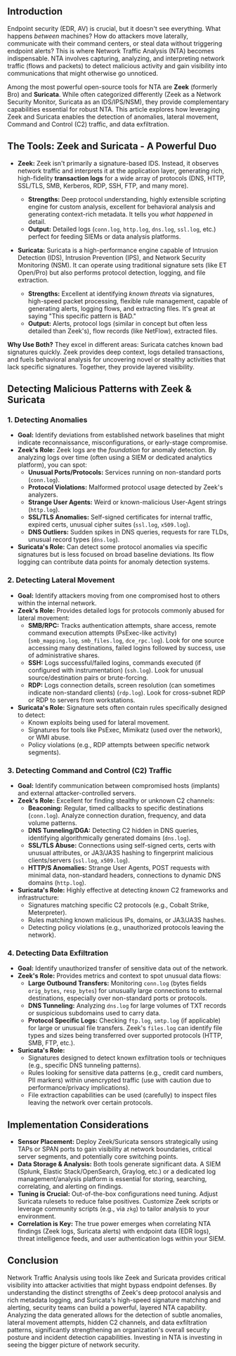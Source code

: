 ## Introduction

Endpoint security (EDR, AV) is crucial, but it doesn't see everything. What happens *between* machines? How do attackers move laterally, communicate with their command centers, or steal data without triggering endpoint alerts? This is where Network Traffic Analysis (NTA) becomes indispensable. NTA involves capturing, analyzing, and interpreting network traffic (flows and packets) to detect malicious activity and gain visibility into communications that might otherwise go unnoticed.

Among the most powerful open-source tools for NTA are **Zeek** (formerly Bro) and **Suricata**. While often categorized differently (Zeek as a Network Security Monitor, Suricata as an IDS/IPS/NSM), they provide complementary capabilities essential for robust NTA. This article explores how leveraging Zeek and Suricata enables the detection of anomalies, lateral movement, Command and Control (C2) traffic, and data exfiltration.

## The Tools: Zeek and Suricata - A Powerful Duo

*   **Zeek:** Zeek isn't primarily a signature-based IDS. Instead, it observes network traffic and interprets it at the application layer, generating rich, high-fidelity **transaction logs** for a wide array of protocols (DNS, HTTP, SSL/TLS, SMB, Kerberos, RDP, SSH, FTP, and many more).
    *   **Strengths:** Deep protocol understanding, highly extensible scripting engine for custom analysis, excellent for behavioral analysis and generating context-rich metadata. It tells you *what happened* in detail.
    *   **Output:** Detailed logs (`conn.log`, `http.log`, `dns.log`, `ssl.log`, etc.) perfect for feeding SIEMs or data analysis platforms.

*   **Suricata:** Suricata is a high-performance engine capable of Intrusion Detection (IDS), Intrusion Prevention (IPS), and Network Security Monitoring (NSM). It can operate using traditional signature sets (like ET Open/Pro) but also performs protocol detection, logging, and file extraction.
    *   **Strengths:** Excellent at identifying *known threats* via signatures, high-speed packet processing, flexible rule management, capable of generating alerts, logging flows, and extracting files. It's great at saying "This specific pattern is BAD."
    *   **Output:** Alerts, protocol logs (similar in concept but often less detailed than Zeek's), flow records (like NetFlow), extracted files.

**Why Use Both?** They excel in different areas: Suricata catches known bad signatures quickly. Zeek provides deep context, logs detailed transactions, and fuels behavioral analysis for uncovering novel or stealthy activities that lack specific signatures. Together, they provide layered visibility.

## Detecting Malicious Patterns with Zeek & Suricata

### 1. Detecting Anomalies
*   **Goal:** Identify deviations from established network baselines that might indicate reconnaissance, misconfigurations, or early-stage compromise.
*   **Zeek's Role:** Zeek logs are the *foundation* for anomaly detection. By analyzing logs over time (often using a SIEM or dedicated analytics platform), you can spot:
    *   **Unusual Ports/Protocols:** Services running on non-standard ports (`conn.log`).
    *   **Protocol Violations:** Malformed protocol usage detected by Zeek's analyzers.
    *   **Strange User Agents:** Weird or known-malicious User-Agent strings (`http.log`).
    *   **SSL/TLS Anomalies:** Self-signed certificates for internal traffic, expired certs, unusual cipher suites (`ssl.log`, `x509.log`).
    *   **DNS Outliers:** Sudden spikes in DNS queries, requests for rare TLDs, unusual record types (`dns.log`).
*   **Suricata's Role:** Can detect some protocol anomalies via specific signatures but is less focused on broad baseline deviations. Its flow logging can contribute data points for anomaly detection systems.

### 2. Detecting Lateral Movement
*   **Goal:** Identify attackers moving from one compromised host to others within the internal network.
*   **Zeek's Role:** Provides detailed logs for protocols commonly abused for lateral movement:
    *   **SMB/RPC:** Tracks authentication attempts, share access, remote command execution attempts (PsExec-like activity) (`smb_mapping.log`, `smb_files.log`, `dce_rpc.log`). Look for one source accessing many destinations, failed logins followed by success, use of administrative shares.
    *   **SSH:** Logs successful/failed logins, commands executed (if configured with instrumentation) (`ssh.log`). Look for unusual source/destination pairs or brute-forcing.
    *   **RDP:** Logs connection details, screen resolution (can sometimes indicate non-standard clients) (`rdp.log`). Look for cross-subnet RDP or RDP to servers from workstations.
*   **Suricata's Role:** Signature sets often contain rules specifically designed to detect:
    *   Known exploits being used for lateral movement.
    *   Signatures for tools like PsExec, Mimikatz (used over the network), or WMI abuse.
    *   Policy violations (e.g., RDP attempts between specific network segments).

### 3. Detecting Command and Control (C2) Traffic
*   **Goal:** Identify communication between compromised hosts (implants) and external attacker-controlled servers.
*   **Zeek's Role:** Excellent for finding stealthy or unknown C2 channels:
    *   **Beaconing:** Regular, timed callbacks to specific destinations (`conn.log`). Analyze connection duration, frequency, and data volume patterns.
    *   **DNS Tunneling/DGA:** Detecting C2 hidden in DNS queries, identifying algorithmically generated domains (`dns.log`).
    *   **SSL/TLS Abuse:** Connections using self-signed certs, certs with unusual attributes, or JA3/JA3S hashing to fingerprint malicious clients/servers (`ssl.log`, `x509.log`).
    *   **HTTP/S Anomalies:** Strange User Agents, POST requests with minimal data, non-standard headers, connections to dynamic DNS domains (`http.log`).
*   **Suricata's Role:** Highly effective at detecting *known* C2 frameworks and infrastructure:
    *   Signatures matching specific C2 protocols (e.g., Cobalt Strike, Meterpreter).
    *   Rules matching known malicious IPs, domains, or JA3/JA3S hashes.
    *   Detecting policy violations (e.g., unauthorized protocols leaving the network).

### 4. Detecting Data Exfiltration
*   **Goal:** Identify unauthorized transfer of sensitive data out of the network.
*   **Zeek's Role:** Provides metrics and context to spot unusual data flows:
    *   **Large Outbound Transfers:** Monitoring `conn.log` (bytes fields `orig_bytes`, `resp_bytes`) for unusually large connections to external destinations, especially over non-standard ports or protocols.
    *   **DNS Tunneling:** Analyzing `dns.log` for large volumes of TXT records or suspicious subdomains used to carry data.
    *   **Protocol Specific Logs:** Checking `ftp.log`, `smtp.log` (if applicable) for large or unusual file transfers. Zeek's `files.log` can identify file types and sizes being transferred over supported protocols (HTTP, SMB, FTP, etc.).
*   **Suricata's Role:**
    *   Signatures designed to detect known exfiltration tools or techniques (e.g., specific DNS tunneling patterns).
    *   Rules looking for sensitive data patterns (e.g., credit card numbers, PII markers) within unencrypted traffic (use with caution due to performance/privacy implications).
    *   File extraction capabilities can be used (carefully) to inspect files leaving the network over certain protocols.

## Implementation Considerations

*   **Sensor Placement:** Deploy Zeek/Suricata sensors strategically using TAPs or SPAN ports to gain visibility at network boundaries, critical server segments, and potentially core switching points.
*   **Data Storage & Analysis:** Both tools generate significant data. A SIEM (Splunk, Elastic Stack/OpenSearch, Graylog, etc.) or a dedicated log management/analysis platform is essential for storing, searching, correlating, and alerting on findings.
*   **Tuning is Crucial:** Out-of-the-box configurations need tuning. Adjust Suricata rulesets to reduce false positives. Customize Zeek scripts or leverage community scripts (e.g., via `zkg`) to tailor analysis to your environment.
*   **Correlation is Key:** The true power emerges when correlating NTA findings (Zeek logs, Suricata alerts) with endpoint data (EDR logs), threat intelligence feeds, and user authentication logs within your SIEM.

## Conclusion

Network Traffic Analysis using tools like Zeek and Suricata provides critical visibility into attacker activities that might bypass endpoint defenses. By understanding the distinct strengths of Zeek's deep protocol analysis and rich metadata logging, and Suricata's high-speed signature matching and alerting, security teams can build a powerful, layered NTA capability. Analyzing the data generated allows for the detection of subtle anomalies, lateral movement attempts, hidden C2 channels, and data exfiltration patterns, significantly strengthening an organization's overall security posture and incident detection capabilities. Investing in NTA is investing in seeing the bigger picture of network security.
